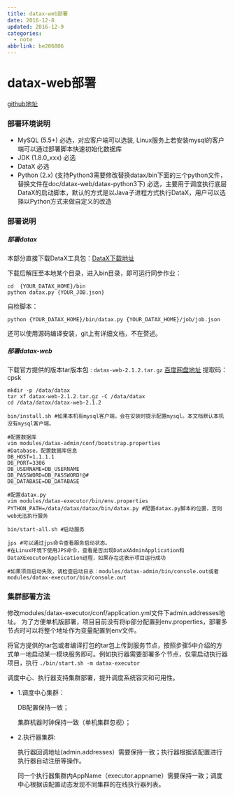 ```yaml
---
title: datax-web部署
date: 2016-12-8
updated: 2016-12-9
categories:
  - note
abbrlink: be206806
---
```

# datax-web部署

[github地址](https://github.com/WeiYe-Jing/datax-web/blob/master/doc/datax-web/datax-web-deploy.md)

### 部署环境说明

* MySQL (5.5+) 必选，对应客户端可以选装, Linux服务上若安装mysql的客户端可以通过部署脚本快速初始化数据库
* JDK (1.8.0_xxx) 必选
* DataX 必选
* Python (2.x) (支持Python3需要修改替换datax/bin下面的三个python文件，替换文件在doc/datax-web/datax-python3下) 必选，主要用于调度执行底层DataX的启动脚本，默认的方式是以Java子进程方式执行DataX，用户可以选择以Python方式来做自定义的改造



### 部署说明

##### 部署datax

本部分直接下载DataX工具包：[DataX下载地址](http://datax-opensource.oss-cn-hangzhou.aliyuncs.com/datax.tar.gz)

下载后解压至本地某个目录，进入bin目录，即可运行同步作业：

```shell
cd  {YOUR_DATAX_HOME}/bin
python datax.py {YOUR_JOB.json}
```

自检脚本：
```shell
python {YOUR_DATAX_HOME}/bin/datax.py {YOUR_DATAX_HOME}/job/job.json
```

还可以使用源码编译安装，git上有详细文档，不在赘述。



##### 部署datax-web

下载官方提供的版本tar版本包 :  `datax-web-2.1.2.tar.gz`
[百度网盘地址](https://pan.baidu.com/s/13yoqhGpD00I82K4lOYtQhg) 提取码：cpsk

```shell
mkdir -p /data/datax
tar xf datax-web-2.1.2.tar.gz -C /data/datax
cd /data/datax/datax-web-2.1.2

bin/install.sh #如果本机有mysql客户端，会在安装时提示配置mysql。本文档默认本机没有mysql客户端。

#配置数据库
vim modules/datax-admin/conf/bootstrap.properties
#Database，配置数据库信息
DB_HOST=1.1.1.1
DB_PORT=3306
DB_USERNAME=DB_USERNAME
DB_PASSWORD=DB_PASSWORD!@#
DB_DATABASE=DB_DATABASE

#配置datax.py
vim modules/datax-executor/bin/env.properties
PYTHON_PATH=/data/datax/datax/bin/datax.py #配置datax.py脚本的位置，否则web无法执行服务

bin/start-all.sh #启动服务

jps #可以通过jps命令查看服务启动状态。
#在Linux环境下使用JPS命令，查看是否出现DataXAdminApplication和DataXExecutorApplication进程，如果存在这表示项目运行成功

#如果项目启动失败，请检查启动日志：modules/datax-admin/bin/console.out或者modules/datax-executor/bin/console.out
```



### 集群部署方法

修改modules/datax-executor/conf/application.yml文件下admin.addresses地址。 为了方便单机版部署，项目目前没有将ip部分配置到env.properties，部署多节点时可以将整个地址作为变量配置到env文件。

将官方提供的tar包或者编译打包的tar包上传到服务节点，按照步骤5中介绍的方式单一地启动某一模块服务即可。例如执行器需要部署多个节点，仅需启动执行器项目，执行 `./bin/start.sh -m datax-executor`

调度中心、执行器支持集群部署，提升调度系统容灾和可用性。


* 1.调度中心集群：
  
    DB配置保持一致；
    
    集群机器时钟保持一致（单机集群忽视）；
    
* 2.执行器集群:

    执行器回调地址(admin.addresses）需要保持一致；执行器根据该配置进行执行器自动注册等操作。
    
    同一个执行器集群内AppName（executor.appname）需要保持一致；调度中心根据该配置动态发现不同集群的在线执行器列表。

